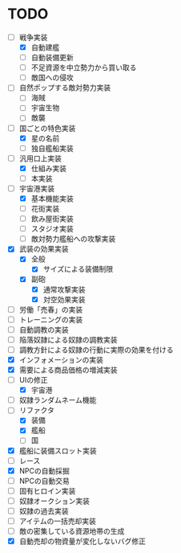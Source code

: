 # TODO

- [ ] 戦争実装
    - [x] 自動建艦
    - [ ] 自動装備更新
    - [ ] 不足資源を中立勢力から買い取る
    - [ ] 敵国への侵攻
- [ ] 自然ポップする敵対勢力実装
    - [ ] 海賊
    - [ ] 宇宙生物
    - [ ] 敵襲
- [ ] 国ごとの特色実装
    - [x] 星の名前
    - [ ] 独自艦船実装
- [ ] 汎用口上実装
    - [x] 仕組み実装
    - [ ] 本実装
- [ ] 宇宙港実装
    - [x] 基本機能実装
    - [ ] 花街実装
    - [ ] 飲み屋街実装
    - [ ] スタジオ実装
    - [ ] 敵対勢力艦船への攻撃実装
- [X] 武装の効果実装
    - [X] 全般
        - [X] サイズによる装備制限
    - [X] 副砲
        - [x] 通常攻撃実装
        - [X] 対空効果実装
- [ ] 労働「売春」の実装
- [ ] トレーニングの実装
- [ ] 自動調教の実装
- [ ] 陥落奴隷による奴隷の調教実装
- [ ] 調教方針による奴隷の行動に実際の効果を付ける
- [x] インフォメーションの実装
- [x] 需要による商品価格の増減実装
- [ ] UIの修正
    - [x] 宇宙港
- [ ] 奴隷ランダムネーム機能
- [ ] リファクタ
    - [X] 装備
    - [X] 艦船
    - [ ] 国
- [x] 艦船に装備スロット実装
- [ ] レース
- [x] NPCの自動採掘
- [ ] NPCの自動交易
- [ ] 固有ヒロイン実装
- [ ] 奴隷オークション実装
- [ ] 奴隷の過去実装
- [ ] アイテムの一括売却実装
- [ ] 敵の密集している資源地帯の生成
- [x] 自動売却の物資量が変化しないバグ修正
